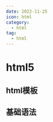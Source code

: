 ```yaml
---
date: 2022-11-25
icon: html
category:
  - html
tag:
  - html
---
```

# html5

## html模板

## 基础语法
